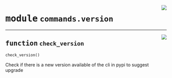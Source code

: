 <!-- markdownlint-disable -->

<a href="https://github.com/gizatechxyz/giza-cli/blob/main/giza/commands/version.py#L0"><img align="right" style="float:right;" src="https://img.shields.io/badge/-source-cccccc?style=flat-square"></a>

# <kbd>module</kbd> `commands.version`





---

<a href="https://github.com/gizatechxyz/giza-cli/blob/main/giza/commands/version.py#L8"><img align="right" style="float:right;" src="https://img.shields.io/badge/-source-cccccc?style=flat-square"></a>

## <kbd>function</kbd> `check_version`

```python
check_version()
```

Check if there is a new version available of the cli in pypi to suggest upgrade 


